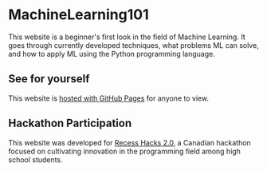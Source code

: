 # MachineLearning101

This website is a beginner's first look in the field of Machine Learning.
It goes through currently developed techniques, what problems ML can solve,
and how to apply ML using the Python programming language.

## See for yourself

This website is [hosted with GitHub Pages][1] for anyone to view.

## Hackathon Participation

This website was developed for [Recess Hacks 2.0][2], a Canadian hackathon
focused on cultivating innovation in the programming field among high school students.

[1]: https://musaaqeel.github.io/MachineLearning101/
[2]: https://recess-hacks-2022.devpost.com/
